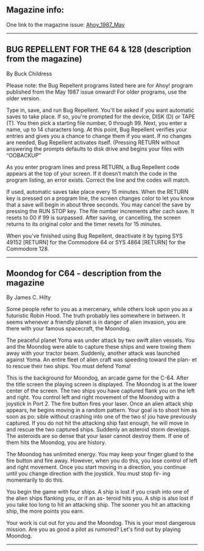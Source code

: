 ## Magazine info: 
One link to the magazine issue:  [Ahoy_1987_May](https://archive.org/details/Ahoy_Issue_41_1987-05_Ion_International_US)

____

## BUG REPELLENT FOR THE 64 & 128 (description from the magazine)
By Buck Childress

Please note: the Bug Repellent programs listed here are for Ahoy! program published from the May 1987 issue onward! For older programs, use the older version.

Type in, save, and run Bug Repellent. You'll be asked if you want automatic saves to take place. If so, you're prompted for the device, DISK (D) or TAPE (T). You then pick a starting file number, 0 through 99. Next, you enter a name, up to 14 characters long. At this point, Bug Repellent verifies your entries and gives you a chance to change them if you want. If no changes are needed, Bug Repellent activates itself. (Pressing RETURN without answering the prompts defaults to disk drive and begins your files with “OOBACKUP”

As you enter program lines and press RETURN, a Bug Repellent code appears at the top of your screen. If it doesn’t match the code in the program listing, an error exists. Correct the line and the codes will match.

If used, automatic saves take place every 15 minutes. When the RETURN key is pressed on a program line, the screen changes color to let you know that a save will begin in about three seconds. You may cancel the save by pressing the RUN STOP key. The file number increments after cach save. It resets to 00 if 99 is surpassed. After saving, or cancelling, the screen returns to its original color and the timer resets for 15 minutes.

When you've finished using Bug Repellent, deactivate it by typing SYS 49152 [RETURN] for the Commodore 64 or SYS 4864 [RETURN] for the Commodore 128.
____

## Moondog for C64 - description from the magazine

By James C. Hilty

Some people refer to you as a mercenary, while others
look upon you as a futuristic Robin Hood. The truth
probably lies somewhere in between. It seems whenever
a friendly planet is in danger of alien invasion, you
are there with your famous spacecraft, the Moondog.

The peaceful planet Yoma was under attack by two swift
alien vessels. You and the Moondog were able to capture
these ships and were towing them away with your tractor
beam. Suddenly, another attack was launched against Yoma.
An entire fleet of alien craft was speeding toward the plan-
et to rescue their two ships. You must defend Yoma!

This is the background for Moondog, an arcade game
for the C-64. After the title screen the playing screen is
displayed. The Moondog is at the lower center of the screen.
The two ships you have captured flank you on the left and
right. You control left and right movement of the Moondog
with a joystick in Port 2. The fire button fires your laser.
Once an alien attack ship appears, he begins moving in a
random pattern. Your goal is to shoot him as soon as po:
sible without crashing into one of the two s! jou have
previously captured. If you do not hit the attacking ship
fast enough, he will move in and rescue the two captured
ships. Suddenly an asteroid storm develops. The asteroids
are so dense that your laser cannot destroy them. If one
of them hits the Moondog, you are history.

The Moondog has unlimited energy. You may keep your
finger glued to the fire button and fire away. However, when
you do this, you lose control of left and right movement.
Once you start moving in a direction, you continue until
you change direction with the joystick. You must stop fir-
ing momentarily to do this.

You begin the game with four ships. A ship is lost if you
crash into one of the alien ships flanking you, or if an as-
teroid hits you. A ship is also lost if you take too long to
hit an attacking ship. The sooner you hit an attacking ship,
the more points you earn.

Your work is cut out for you and the Moondog. This is
your most dangerous mission. Are you as good a pilot as
rumored? Let's find out by playing Moondog.

____
